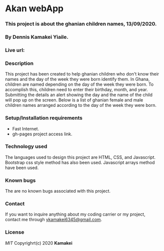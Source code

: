 # Akan webApp
### This project is about the ghanian children names, 13/09/2020.

### By **Dennis Kamakei Yiaile.**
### Live url:

### Description
This project has been created to help ghanian children who don't know their names and the day of the week they were born identify them. In Ghana, children are named depending on the day of the week they were born. To accomplish this, children need to enter their birthday, month, and year. Submitting the details an alert showing the day and the name of the child will pop up on the screen. Below is a list of ghanian female and male children names arranged according to the day of the week they were born.

### Setup/Installation requirements
* Fast Internet.
* gh-pages project access link.

### Technology used
The languages used to design this project are HTML, CSS, and Javascript. Bootstrap css style method has also been used. Javascript arrays method have been used.

### Known bugs
The are no known bugs associated with this project.

### Contact
If you want to inquire anything about my coding carrier or my project, contact me through ykamakei6345@gmail.com.

### License
*MIT*
Copyrighrt(c) 2020 **Kamakei**

